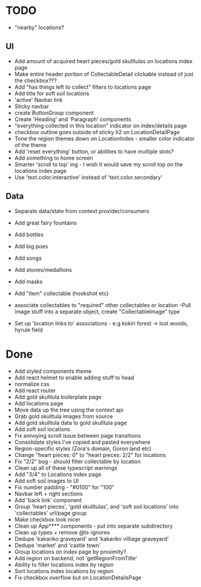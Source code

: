 # TODO

- "nearby" locations?

## UI

- Add amount of acquired heart pieces/gold skulltulas on locations index page
- Make entire header portion of CollectableDetail clickable instead of just the checkbox???
- Add "has things left to collect" filters to locations page
- Add title for soft soil locations
- 'active' Navbar link
- Sticky navbar
- create ButtonGroup component
- Create 'Heading' and 'Paragraph' components
- "everything collected in this location" indicator on index/details page
- checkbox outline goes outside of sticky h2 on LocationDetailPage
- Tone the region themes down on LocationIndex - smaller color indicator of the theme
- Add 'reset everything' button, or abilities to have multiple slots?
- Add something to home screen
- Smarter 'scroll to top' ing - I wish it would save my scroll top on the locations index page
- Use 'text.color.interactive' instead of 'text.color.secondary'

## Data

- Separate data/state from context provider/consumers

- Add great fairy fountains
- Add bottles
- Add big poes
- Add songs
- Add stones/medallions
- Add masks
- Add "item" collectable (hookshot etc)
- associate collectables to "required" other collectables or location
  -Pull image stuff into a separate object, create "CollectableImage" type

- Set up 'location links to' associations - e.g kokiri forest -> lost woods, hyrule field

# Done

- Add styled components theme
- Add react helmet to enable adding stuff to head
- normalize css
- Add react router
- Add gold skulltula boilerplate page
- Add locations page
- Move data up the tree using the context api
- Grab gold skulltula images from source
- Add gold skulltula data to gold skulltula page
- Add soft soil locations
- Fix annoying scroll issue between page transitions
- Consolidate styles I've copied and pasted everywhere
- Region-specific styles (Zora's domain, Goron land etc)
- Change "heart pieces: 0" to "heart pieces: 2/2" for locations
- Fix "2/2" bug - should filter collectable by location
- Clean up all of these typescript warnings
- Add "3/4" to Locations index page
- Add soft soil images to UI
- Fix number padding - "#0100" for "100"
- Navbar left + right sections
- Add 'back link' component
- Group 'heart pieces', 'gold skulltulas', and 'soft soil locations' into 'collectables' url/page group
- Make checkbox look nicer
- Clean up App\*\*\*\* components - put into separate subdirectory
- Clean up types + remove @ts-ignores
- Dedupe 'kakariko graveyard' and 'kakariko villiage graveyard'
- Dedupe 'market' and 'castle town'
- Group locations on index page by proximity?
- Add region on backend, not 'getRegionFromTitle'
- Ability to filter locations index by region
- Sort locations index locations by region
- Fix checkbox overflow but on LocationDetailsPage
